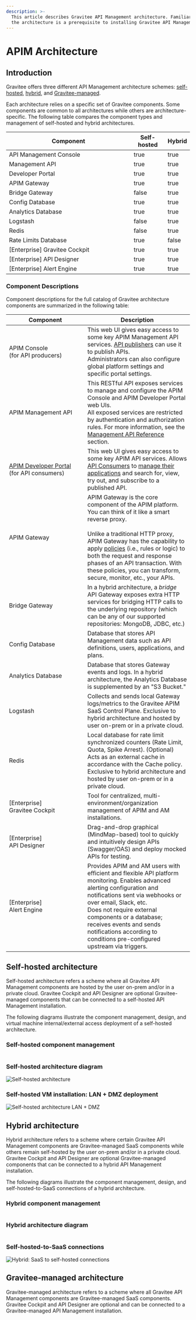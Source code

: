 ```yaml
---
description: >-
  This article describes Gravitee API Management architecture. Familiarity with
  the architecture is a prerequisite to installing Gravitee API Management.
---
```


# APIM Architecture

## Introduction

Gravitee offers three different API Management architecture schemes: [self-hosted](apim-architecture.md#self-hosted-architecture), [hybrid](apim-architecture.md#hybrid-architecture), and [Gravitee-managed](apim-architecture.md#gravitee-managed-architecture).

Each architecture relies on a specific set of Gravitee components. Some components are common to all architectures while others are architecture-specific. The following table compares the component types and management of self-hosted and hybrid architectures.

<table><thead><tr><th width="326">Component</th><th data-type="checkbox">Self-hosted</th><th data-type="checkbox">Hybrid</th></tr></thead><tbody><tr><td>API Management Console</td><td>true</td><td>true</td></tr><tr><td>Management API</td><td>true</td><td>true</td></tr><tr><td>Developer Portal</td><td>true</td><td>true</td></tr><tr><td>APIM Gateway</td><td>true</td><td>true</td></tr><tr><td>Bridge Gateway</td><td>false</td><td>true</td></tr><tr><td>Config Database</td><td>true</td><td>true</td></tr><tr><td>Analytics Database</td><td>true</td><td>true</td></tr><tr><td>Logstash</td><td>false</td><td>true</td></tr><tr><td>Redis</td><td>false</td><td>true</td></tr><tr><td>Rate Limits Database</td><td>true</td><td>false</td></tr><tr><td>[Enterprise] Gravitee Cockpit</td><td>true</td><td>true</td></tr><tr><td>[Enterprise] API Designer</td><td>true</td><td>true</td></tr><tr><td>[Enterprise] Alert Engine</td><td>true</td><td>true</td></tr></tbody></table>

### Component Descriptions

Component descriptions for the full catalog of Gravitee architecture components are summarized in the following table:

<table><thead><tr><th width="199">Component</th><th>Description</th></tr></thead><tbody><tr><td>APIM Console<br>(for API producers)</td><td>This web UI gives easy access to some key APIM Management API services. <a href="../#api-publisher">API publishers</a> can use it to publish APIs.<br>Administrators can also configure global platform settings and specific portal settings.</td></tr><tr><td>APIM Management API</td><td>This RESTful API exposes services to manage and configure the APIM Console and APIM Developer Portal web UIs.<br>All exposed services are restricted by authentication and authorization rules. For more information, see the<a href="../reference/management-api-reference.md"> Management API Reference</a> section.</td></tr><tr><td><a href="../guides/developer-portal/">APIM Developer Portal</a><br>(for API consumers)</td><td>This web UI gives easy access to some key APIM API services. Allows <a href="../#api-consumer">API Consumers</a> to <a href="../guides/api-exposure-plans-applications-and-subscriptions/#applications">manage their applications</a> and search for, view, try out, and subscribe to a published API.</td></tr><tr><td>APIM Gateway</td><td>APIM Gateway is the core component of the APIM platform. You can think of it like a smart reverse proxy.<br><br>Unlike a traditional HTTP proxy, APIM Gateway has the capability to apply <a href="../guides/policy-design/">policies</a> (i.e., rules or logic) to both the request and response phases of an API transaction. With these policies, you can transform, secure, monitor, etc., your APIs.</td></tr><tr><td>Bridge Gateway</td><td>In a hybrid architecture, a <em>bridge</em> API Gateway exposes extra HTTP services for bridging HTTP calls to the underlying repository (which can be any of our supported repositories: MongoDB, JDBC, etc.)</td></tr><tr><td>Config Database</td><td>Database that stores API Management data such as API definitions, users, applications, and plans.</td></tr><tr><td>Analytics Database</td><td>Database that stores Gateway events and logs. In a hybrid architecture, the Analytics Database is supplemented by an "S3 Bucket."</td></tr><tr><td>Logstash</td><td>Collects and sends local Gateway logs/metrics to the Gravitee APIM SaaS Control Plane. Exclusive to hybrid architecture and hosted by user on-prem or in a private cloud.</td></tr><tr><td>Redis</td><td>Local database for rate limit synchronized counters (Rate Limit, Quota, Spike Arrest). (Optional) Acts as an external cache in accordance with the Cache policy. Exclusive to hybrid architecture and hosted by user on-prem or in a private cloud.</td></tr><tr><td>[Enterprise]<br>Gravitee Cockpit</td><td>Tool for centralized, multi-environment/organization management of APIM and AM installations.</td></tr><tr><td>[Enterprise]<br>API Designer</td><td>Drag-and-drop graphical (MindMap-based) tool to quickly and intuitively design APIs (Swagger/OAS) and deploy mocked APIs for testing.</td></tr><tr><td>[Enterprise]<br>Alert Engine</td><td>Provides APIM and AM users with efficient and flexible API platform monitoring. Enables advanced alerting configuration and notifications sent via webhooks or over email, Slack, etc.<br>Does not require external components or a database; receives events and sends notifications according to conditions pre-configured upstream via triggers.</td></tr></tbody></table>

## Self-hosted architecture

Self-hosted architecture refers a scheme where all Gravitee API Management components are hosted by the user on-prem and/or in a private cloud. Gravitee Cockpit and API Designer are optional Gravitee-managed components that can be connected to a self-hosted API Management installation.

The following diagrams illustrate the component management, design, and virtual machine internal/external access deployment of a self-hosted architecture.

### Self-hosted component management <a href="#components" id="components"></a>

<img src="../.gitbook/assets/file.excalidraw (7).svg" alt="" class="gitbook-drawing">

### Self-hosted architecture diagram <a href="#architecture-diagram" id="architecture-diagram"></a>

<img src="../.gitbook/assets/file.excalidraw (6).svg" alt="Self-hosted architecture" class="gitbook-drawing">

### Self-hosted VM installation: LAN + DMZ deployment <a href="#install-on-vms-lan-dmz-deployment" id="install-on-vms-lan-dmz-deployment"></a>

<img src="../.gitbook/assets/file.excalidraw (5).svg" alt="Self-hosted architecture LAN + DMZ" class="gitbook-drawing">

## Hybrid architecture

Hybrid architecture refers to a scheme where certain Gravitee API Management components are Gravitee-managed SaaS components while others remain self-hosted by the user on-prem and/or in a private cloud. Gravitee Cockpit and API Designer are optional Gravitee-managed components that can be connected to a hybrid API Management installation.

The following diagrams illustrate the component management, design, and self-hosted-to-SaaS connections of a hybrid architecture.

### Hybrid component management <a href="#components" id="components"></a>

<img src="../.gitbook/assets/file.excalidraw.svg" alt="" class="gitbook-drawing">

### Hybrid architecture diagram <a href="#architecture-diagram" id="architecture-diagram"></a>

<img src="../.gitbook/assets/file.excalidraw (4).svg" alt="" class="gitbook-drawing">

### Self-hosted-to-SaaS connections <a href="#self-hosted-to-saas-connections" id="self-hosted-to-saas-connections"></a>

<img src="../.gitbook/assets/file.excalidraw (1).svg" alt="Hybrid: SaaS to self-hosted connections" class="gitbook-drawing">

## Gravitee-managed architecture

Gravitee-managed architecture refers to a scheme where all Gravitee API Management components are Gravitee-managed SaaS components. Gravitee Cockpit and API Designer are optional and can be connected to a Gravitee-managed API Management installation.
